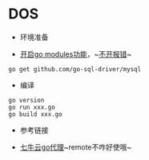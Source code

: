 # DOS

+ 环境准备
- [开启go modules功能](https://blog.csdn.net/Ambrose_Ren/article/details/109065319)，~[不开报错](https://ambroseren.github.io/test/Doc/Temp/0000.txt)~
```
go get github.com/go-sql-driver/mysql
```

+ 编译
```
go version
go run xxx.go
go build xxx.go
```

+ 参考链接
- [七牛云go代理](https://goproxy.cn/)~remote不咋好使哦~

